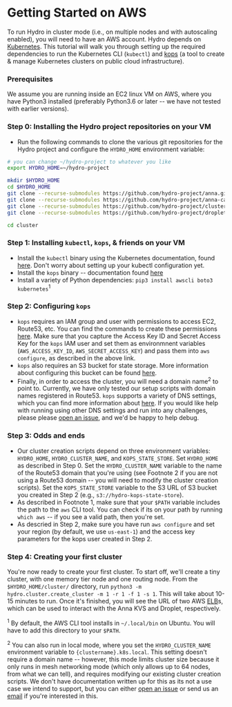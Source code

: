 # Getting Started on AWS

To run Hydro in cluster mode (i.e., on multiple nodes and with autoscaling enabled), you will need to have an AWS account. Hydro depends on [Kubernetes](http://kubernetes.io). This tutorial will walk you through setting up the required dependencies to run the Kubernetes CLI (`kubectl`) and [kops](https://github.com/kubernetes/kops) (a tool to create & manage Kubernetes clusters on public cloud infrastructure).

### Prerequisites

We assume you are running inside an EC2 linux VM on AWS, where you have Python3 installed (preferably Python3.6 or later -- we have not tested with earlier versions).

### Step 0: Installing the Hydro project repositories on your VM

* Run the following commands to clone the various git repositories for
  the Hydro project and configure the `HYDRO_HOME` environment variable:

```bash
# you can change ~/hydro-project to whatever you like
export HYDRO_HOME=~/hydro-project

mkdir $HYDRO_HOME
cd $HYDRO_HOME
git clone --recurse-submodules https://github.com/hydro-project/anna.git
git clone --recurse-submodules https://github.com/hydro-project/anna-cache.git
git clone --recurse-submodules https://github.com/hydro-project/cluster.git
git clone --recurse-submodules https://github.com/hydro-project/droplet.git

cd cluster
```

### Step 1: Installing `kubectl`, `kops`, & friends on your VM

* Install the `kubectl` binary using the Kubernetes documentation, found [here](https://kubernetes.io/docs/tasks/tools/install-kubectl). Don't worry about setting up your kubectl configuration yet.
* Install the `kops` binary -- documentation found [here](https://github.com/kubernetes/kops/blob/master/docs/install.md)
* Install a variety of Python dependencies: `pip3 install awscli boto3 kubernetes`<sup>1</sup>

### Step 2: Configuring `kops`

* `kops` requires an IAM group and user with permissions to access EC2, Route53, etc. You can find the commands to create these permissions [here](https://github.com/kubernetes/kops/blob/master/docs/aws.md#aws). Make sure that you capture the Access Key ID and Secret Access Key for the `kops` IAM user and set them as environmnent variables (`AWS_ACCESS_KEY_ID`, `AWS_SECRET_ACCESS_KEY`) and pass them into `aws configure`, as described in the above link.
* `kops` also requires an S3 bucket for state storage. More information about configuring this bucket can be found [here](https://github.com/kubernetes/kops/blob/master/docs/aws.md#cluster-state-storage).
* Finally, in order to access the cluster, you will need a domain name<sup>2</sup> to point to. Currently, we have only tested our setup scripts with domain names registered in Route53. `kops` supports a variety of DNS settings, which you can find more information about [here](https://github.com/kubernetes/kops/blob/master/docs/aws.md#configure-dns). If you would like help with running using other DNS settings and run into any challenges, please please [open an issue](https://github.com/hydro-project/cluster/issues/new), and we'd be happy to help debug.

### Step 3: Odds and ends

* Our cluster creation scripts depend on three environment variables: `HYDRO_HOME`, `HYDRO_CLUSTER_NAME`, and `KOPS_STATE_STORE`. Set `HYDRO_HOME` as described in Step 0. Set the `HYDRO_CLUSTER_NAME` variable to the name of the Route53 domain that you're using (see Footnote 2 if you are not using a Route53 domain -- you will need to modify the cluster creation scripts). Set the `KOPS_STATE_STORE` variable to the S3 URL of S3 bucket you created in Step 2 (e.g., `s3://hydro-kops-state-store`).
* As described in Footnote 1, make sure that your `$PATH` variable includes the path to the `aws` CLI tool. You can check if its on your path by running `which aws` -- if you see a valid path, then you're set.
* As descried in Step 2, make sure you have run `aws configure` and set your region (by default, we use `us-east-1`) and the access key parameters for the kops user created in Step 2.

### Step 4: Creating your first cluster

You're now ready to create your first cluster. To start off, we'll create a tiny cluster, with one memory tier node and one routing node. From the `$HYDRO_HOME/cluster/` directory, run `python3 -m hydro.cluster.create_cluster -m 1 -r 1 -f 1 -s 1`. This will take about 10-15 minutes to run. Once it's finished, you will see the URL of two AWS [ELB](https://aws.amazon.com/elasticloadbalancing/)s, which can be used to interact with the Anna KVS and Droplet, respectively.

<sup>1</sup> By default, the AWS CLI tool installs in `~/.local/bin` on Ubuntu. You will have to add this directory to your `$PATH`.

<sup>2</sup> You can also run in local mode, where you set the `HYDRO_CLUSTER_NAME` environment variable to `{clustername}.k8s.local`. This setting doesn't require a domain name -- however, this mode limits cluster size because it only runs in mesh networking mode (which only allows up to 64 nodes, from what we can tell), and requires modifying our existing cluster creation scripts. We don't have documentation written up for this as its not a use case we intend to support, but you can either [open an issue](https://github.com/hydro-project/cluster/issues/new) or send us an [email](mailto:vikrams@cs.berkeley.edu,cgwu@berkeley.edu) if you're interested in this.
